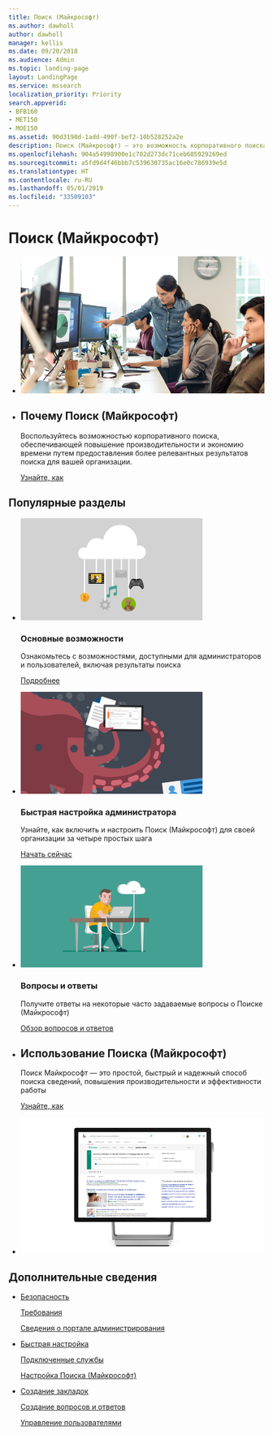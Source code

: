 ```yaml
---
title: Поиск (Майкрософт)
ms.author: dawholl
author: dawholl
manager: kellis
ms.date: 09/20/2018
ms.audience: Admin
ms.topic: landing-page
layout: LandingPage
ms.service: mssearch
localization_priority: Priority
search.appverid:
- BFB160
- MET150
- MOE150
ms.assetid: 90d3190d-1add-490f-bef2-10b528252a2e
description: Поиск (Майкрософт) — это возможность корпоративного поиска, обеспечивающая повышение производительности и экономию времени путем предоставления более релевантных результатов поиска для вашей организации.
ms.openlocfilehash: 904a54998900e1c702d273dc71ceb605929269ed
ms.sourcegitcommit: a5fd9d4f46bbb7c539630735ac16e0c786939e5d
ms.translationtype: HT
ms.contentlocale: ru-RU
ms.lasthandoff: 05/01/2019
ms.locfileid: "33509103"
---
```

# <a name="microsoft-search"></a>Поиск (Майкрософт)

<ul class="panelContent cardsW cols cols2">
    <li>
        <div class="cardSize">
            <div class="cardPadding">
                <div class="card">
                    <div class="cardImageOuter">
                        <div class="cardImage">
                            <img src="media/a40fcb56-f0f9-4924-ae36-eb0a370665e3.png" alt="People in an office, one pointing at something on a screen." />
                        </div>
                    </div>
                    <div class="cardText">
                    </div>
                </div>
            </div>
        </div>
    </li>
    <li>
        <div class="cardSize">
            <div class="cardPadding">
                <div class="card">
                    <div class="cardText">
                        <h2>Почему Поиск (Майкрософт)</h2>
                        <p>Воспользуйтесь возможностью корпоративного поиска, обеспечивающей повышение производительности и экономию времени путем предоставления более релевантных результатов поиска для вашей организации.</p>
                        <p><a href="why-microsoft-search.md">Узнайте, как</a></p>
                    </div>
                </div>
            </div>
        </div>
    </li>
</ul>

<h2>Популярные разделы</h2>

<ul class="panelContent cardsW">
    <li>
        <div class="cardSize">
            <div class="cardPadding">
                <div class="card">
                    <div class="cardImageOuter">
                        <div class="cardImage">
                            <img src="media/651172f9-f9b6-4fbe-89f3-8adf6450cd7f.png" alt="Features included in Microsoft Search" />
                        </div>
                    </div>
                    <div class="cardText">
                        <h3>Основные возможности</h3>
                        <p>Ознакомьтесь с возможностями, доступными для администраторов и пользователей, включая результаты поиска</p>
                        <p><a href="features.md">Подробнее</a></p>
                    </div>
                </div>
            </div>
        </div>
    </li>
    <li>
        <div class="cardSize">
            <div class="cardPadding">
                <div class="card">
                    <div class="cardImageOuter">
                        <div class="cardImage">
                            <img src="media/60a078b4-166d-42f4-a3b9-91c04c9001f0.png" alt="Quick for admins to set up and configure" />
                        </div>
                    </div>
                    <div class="cardText">
                        <h3>Быстрая настройка администратора</h3>
                        <p>Узнайте, как включить и настроить Поиск (Майкрософт) для своей организации за четыре простых шага</p>
                        <p><a href="quick-set-up.md">Начать сейчас</a></p>
                    </div>
                </div>
            </div>
        </div>
    </li>
    <li>
        <div class="cardSize">
            <div class="cardPadding">
                <div class="card">
                    <div class="cardImageOuter">
                        <div class="cardImage">
                            <img src="media/d696a83a-6322-477a-befd-4ad102b8204d.png" alt="Frequently asked questions about Microsoft Search" />
                        </div>
                    </div>
                    <div class="cardText">
                        <h3>Вопросы и ответы</h3>
                        <p>Получите ответы на некоторые часто задаваемые вопросы о Поиске (Майкрософт)</p>
                        <p><a href="faqs.md">Обзор вопросов и ответов</a></p>
                    </div>
                </div>
            </div>
        </div>
    </li>
</ul>

<ul class="panelContent cardsW cols cols2">
    <li>
        <div class="cardSize">
            <div class="cardPadding">
                <div class="card">
                    <div class="cardText">
                        <h2>Использование Поиска (Майкрософт)</h2>
                        <p>Поиск Майкрософт — это простой, быстрый и надежный способ поиска сведений, повышения производительности и эффективности работы</p>
                        <p><a href="use/about-microsoft-search.md">Узнайте, как</a></p>
                    </div>
                </div>
            </div>
        </div>
    </li>
    <li>
        <div class="cardSize">
            <div class="cardPadding">
                <div class="card">
                    <div class="cardImageOuter">
                        <div class="cardImage">
                            <img src="media/c8456838-c6db-41f7-9e84-eebfd9c5b0b8.png" alt="How work results appear on Bing" />
                        </div>
                    </div>
                    <div class="cardText">
                    </div>
                </div>
            </div>
        </div>
    </li>
</ul>

<h2>Дополнительные сведения</h2>
<ul class="panelContent cardsW">
    <li>
        <div class="cardSize">
            <div class="cardPadding">
                <div class="card">
                    <div class="cardText">
                        <p><a href="security.md">Безопасность</a></p>
                        <p><a href="requirements.md">Требования</a></p>  
                        <p><a href="about-the-admin-portal.md">Сведения о портале администрирования</a></p>
                    </div>
                </div>
            </div>
        </div>
    </li>
    <li>
        <div class="cardSize">
            <div class="cardPadding">
                <div class="card">
                    <div class="cardText">
                        <p><a href="quick-set-up.md">Быстрая настройка</a></p>
                        <p><a href="connected-services.md">Подключенные службы</a></p>
                        <p><a href="set-up-microsoft-search.md">Настройка Поиска (Майкрософт)</a></p>
                    </div>
                </div>
            </div>
        </div>
    </li>
    <li>
        <div class="cardSize">
            <div class="cardPadding">
                <div class="card">
                    <div class="cardText">
                        <p><a href="create-bookmarks.md">Создание закладок</a></p>
                        <p><a href="create-qas.md">Создание вопросов и ответов</a></p>
                        <p><a href="add-users.md">Управление пользователями</a></p>
                    </div>
                </div>
            </div>
        </div>
    </li>
</ul>  
